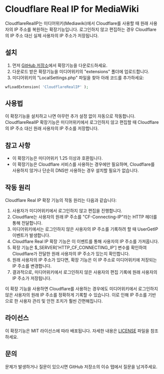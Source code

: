 # Cloudflare Real IP for MediaWiki

CloudflareRealIP는 미디어위키(Mediawiki)에서 Cloudflare를 사용할 때 원래 사용자의 IP 주소를 복원하는 확장기능입니다. 로그인하지 않고 편집하는 경우 Cloudflare의 IP 주소 대신 실제 사용자의 IP 주소가 저장됩니다.

## 설치

1. 먼저 [GitHub 저장소](https://github.com/gaon12/mw_CloudflareRealIP)에서 확장기능을 다운로드하세요.
2. 다운로드 받은 확장기능을 미디어위키의 "extensions" 폴더에 업로드합니다.
3. 미디어위키의 "LocalSettings.php" 파일을 찾아 아래 코드를 추가하세요:

```php
wfLoadExtension( 'CloudflareRealIP' );
```

## 사용법
이 확장기능을 설치하고 나면 아무런 추가 설정 없이 자동으로 작동합니다. CloudflareRealIP 확장기능은 미디어위키에서 로그인하지 않고 편집할 때 Cloudflare의 IP 주소 대신 원래 사용자의 IP 주소를 저장합니다.

## 참고 사항
* 이 확장기능은 미디어위키 1.25 이상과 호환됩니다.
* 이 확장기능은 Cloudflare 서비스를 사용하는 경우에만 필요하며, Cloudflare를 사용하지 않거나 단순히 DNS만 사용하는 경우 설치할 필요가 없습니다.

## 작동 원리
Cloudflare Real IP 확장 기능의 작동 원리는 다음과 같습니다:

1. 사용자가 미디어위키에서 로그인하지 않고 편집을 진행합니다.
2. Cloudflare는 사용자의 원래 IP 주소를 "CF-Connecting-IP"라는 HTTP 헤더를 통해 전달합니다.
3. 미디어위키에서는 로그인하지 않은 사용자의 IP 주소를 기록하려 할 때 UserGetIP 이벤트가 발생합니다.
4. Cloudflare Real IP 확장 기능은 이 이벤트를 통해 사용자의 IP 주소를 가져옵니다.
5. 확장 기능은 $_SERVER['HTTP_CF_CONNECTING_IP'] 변수를 확인하여 Cloudflare가 전달한 원래 사용자의 IP 주소가 있는지 확인합니다.
6. 원래 사용자의 IP 주소가 있다면, 확장 기능은 이 IP 주소로 미디어위키에 저장되는 IP 주소를 변경합니다.
7. 결과적으로, 미디어위키에서 로그인하지 않은 사용자의 편집 기록에 원래 사용자의 IP 주소가 저장됩니다.

이 확장 기능을 사용하면 Cloudflare를 사용하는 경우에도 미디어위키에서 로그인하지 않은 사용자의 원래 IP 주소를 정확하게 기록할 수 있습니다. 이로 인해 IP 주소를 기반으로 한 사용자 관리 및 안전 조치가 훨씬 간편해집니다.

## 라이선스
이 확장기능은 MIT 라이선스에 따라 배포됩니다. 자세한 내용은 [LICENSE](https://github.com/gaon12/mw_CloudflareRealIP/blob/main/LICENSE) 파일을 참조하세요.

## 문의
문제가 발생하거나 질문이 있으시면 GitHub 저장소의 이슈 탭에서 질문을 남겨주세요.
